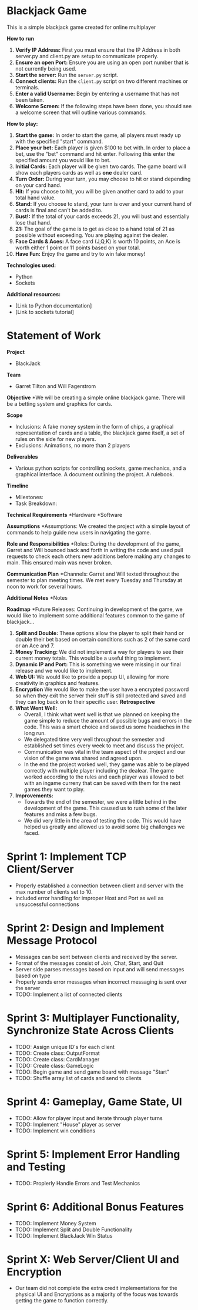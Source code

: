 # Blackjack Game

This is a simple blackjack game created for online multiplayer

**How to run**
1. **Verify IP Address:** First you must ensure that the IP Address in both server.py and client.py are setup to communicate properly.
2. **Ensure an open Port:** Ensure you are using an open port number that is not currently being used.
3. **Start the server:** Run the `server.py` script.
4. **Connect clients:** Run the `client.py` script on two different machines or terminals.
5. **Enter a valid Username:** Begin by entering a username that has not been taken.
6. **Welcome Screen:** If the following steps have been done, you should see a welcome screen that will outline various commands.

**How to play:**
1. **Start the game:** In order to start the game, all players must ready up with the specified "start" command.
2. **Place your bet:** Each player is given $100 to bet with. In order to place a bet, use the "bet" command and hit enter. Following this enter the specified amount you would like to bet.
3. **Initial Cards:** Each player will be given two cards. The game board will show each players cards as well as **one** dealer card.
4. **Turn Order:** During your turn, you may choose to hit or stand depending on your card hand.
5. **Hit:** If you choose to hit, you will be given another card to add to your total hand value.
6. **Stand:** If you choose to stand, your turn is over and your current hand of cards is final and can't be added to.
7. **Bust!:** If the total of your cards exceeds 21, you will bust and essentially lose that hand.
8. **21:** The goal of the game is to get as close to a hand total of 21 as possible without exceeding. You are playing against the dealer.
9. **Face Cards & Aces:** A face card (J,Q,K) is worth 10 points, an Ace is worth either 1 point or 11 points based on your total.
10. **Have Fun:** Enjoy the game and try to win fake money!

**Technologies used:**
* Python
* Sockets

**Additional resources:**
* [Link to Python documentation]
* [Link to sockets tutorial]

# Statement of Work

**Project**
* BlackJack

**Team**
* Garret Tilton and Will Fagerstrom

**Objective**
*We will be creating a simple online blackjack game. There will be a betting system and graphics for cards.

**Scope**
* Inclusions: A fake money system in the form of chips, a graphical representation of cards and a table, the blackjack game itself, a set of rules on the side for new players.
* Exclusions: Animations, no more than 2 players

**Deliverables**
* Various python scripts for controlling sockets, game mechanics, and a graphical interface. A document outlining the project. A rulebook.

**Timeline**
* Milestones:
* Task Breakdown:

**Technical Requirements**
*Hardware
*Software

**Assumptions**
*Assumptions: We created the project with a simple layout of commands to help guide new users in navigating the game.

**Role and Responsibilities**
*Roles: During the development of the game, Garret and Will bounced back and forth in writing the code and used pull requests to check each others new additions before making any changes to main. This ensured main was never broken.

**Communication Plan**
*Channels: Garret and Will texted throughout the semester to plan meeting times. We met every Tuesday and Thursday at noon to work for several hours.

**Additional Notes**
*Notes

**Roadmap**
*Future Releases: Continuing in development of the game, we would like to implement some additional features common to the game of blackjack...
1. **Split and Double:** These options allow the player to split their hand or double their bet based on certain conditions such as 2 of the same card or an Ace and 7.
2. **Money Tracking:** We did not implement a way for players to see their current money totals. This would be a useful thing to implement.
3. **Dynamic IP and Port:** This is something we were missing in our final release and we would like to implement.
4. **Web UI:** We would like to provide a popup UI, allowing for more creativity in graphics and features.
5. **Encryption** We would like to make the user have a encrypted password so when they exit the server their stuff is still protected and saved and they can log back on to their specific user.
**Retrospective**
1. **What Went Well:**
   - Overall, I think what went well is that we planned on keeping the game simple to reduce the amount of possible bugs and errors in the code. This was a smart choice and saved us some headaches in the long run.
   - We delegated time very well throughout the semester and established set times every week to meet and discuss the project.
   - Communication was vital in the team aspect of the project and our vision of the game was shared and agreed upon.
   - In the end the project worked well, they game was able to be played correctly with multiple player including the dealear.  The game worked according to the rules and each player was allowed to bet with an ingame curreny that can be saved with them for the next games they want to play.
2. **Improvements:**
   - Towards the end of the semester, we were a little behind in the development of the game. This caused us to rush some of the later features and miss a few bugs.
   - We did very little in the area of testing the code. This would have helped us greatly and allowed us to avoid some big challenges we faced.

# Sprint 1: Implement TCP Client/Server
* Properly established a connection between client and server with the max number of clients set to 10.
* Included error handling for improper Host and Port as well as unsuccessful connections

# Sprint 2: Design and Implement Message Protocol
* Messages can be sent between clients and received by the server.
* Format of the messages consist of Join, Chat, Start, and Quit
* Server side parses messages based on input and will send messages based on type
* Properly sends error messages when incorrect messaging is sent over the server
* TODO: Implement a list of connected clients

# Sprint 3: Multiplayer Functionality, Synchronize State Across Clients
* TODO: Assign unique ID's for each client
* TODO: Create class: OutputFormat
* TODO: Create class: CardManager
* TODO: Create class: GameLogic
* TODO: Begin game and send game board with message "Start"
* TODO: Shuffle array list of cards and send to clients

# Sprint 4: Gameplay, Game State, UI
* TODO: Allow for player input and iterate through player turns
* TODO: Implement "House" player as server
* TODO: Implement win conditions
 
# Sprint 5: Implement Error Handling and Testing
* TODO: Proplerly Handle Errors and Test Mechanics

# Sprint 6: Additional Bonus Features
* TODO: Implement Money System
* TODO: Implement Split and Double Functionality
* TODO: Implement BlackJack Win Status

# Sprint X: Web Server/Client UI and Encryption
* Our team did not complete the extra credit implementations for the physical UI and Encryptions as a majority of the focus was towards getting the game to function correctly.
